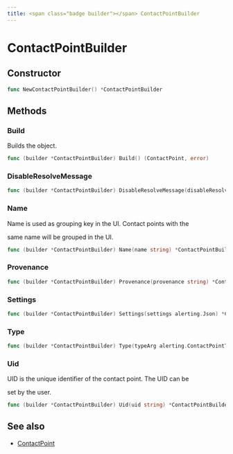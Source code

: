 ```yaml
---
title: <span class="badge builder"></span> ContactPointBuilder
---
```

# <span class="badge builder"></span> ContactPointBuilder

## Constructor

```go
func NewContactPointBuilder() *ContactPointBuilder
```
## Methods

### <span class="badge object-method"></span> Build

Builds the object.

```go
func (builder *ContactPointBuilder) Build() (ContactPoint, error)
```

### <span class="badge object-method"></span> DisableResolveMessage

```go
func (builder *ContactPointBuilder) DisableResolveMessage(disableResolveMessage bool) *ContactPointBuilder
```

### <span class="badge object-method"></span> Name

Name is used as grouping key in the UI. Contact points with the

same name will be grouped in the UI.

```go
func (builder *ContactPointBuilder) Name(name string) *ContactPointBuilder
```

### <span class="badge object-method"></span> Provenance

```go
func (builder *ContactPointBuilder) Provenance(provenance string) *ContactPointBuilder
```

### <span class="badge object-method"></span> Settings

```go
func (builder *ContactPointBuilder) Settings(settings alerting.Json) *ContactPointBuilder
```

### <span class="badge object-method"></span> Type

```go
func (builder *ContactPointBuilder) Type(typeArg alerting.ContactPointType) *ContactPointBuilder
```

### <span class="badge object-method"></span> Uid

UID is the unique identifier of the contact point. The UID can be

set by the user.

```go
func (builder *ContactPointBuilder) Uid(uid string) *ContactPointBuilder
```

## See also

 * <span class="badge object-type-struct"></span> [ContactPoint](./object-ContactPoint.md)

